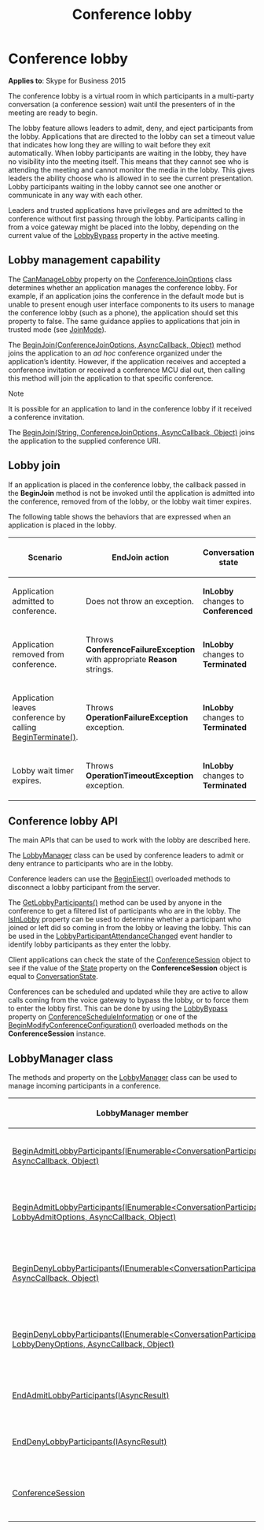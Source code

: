 ﻿---
title: Conference lobby
TOCTitle: Conference lobby
ms:assetid: a299808b-4228-4934-8fe7-7ec000382ee8
ms:mtpsurl: https://msdn.microsoft.com/en-us/library/Dn465989(v=office.16)
ms:contentKeyID: 65239940
ms.date: 07/27/2015
mtps_version: v=office.16
---

# Conference lobby

**Applies to**: Skype for Business 2015

The conference lobby is a virtual room in which participants in a multi-party conversation (a conference session) wait until the presenters of in the meeting are ready to begin.

The lobby feature allows leaders to admit, deny, and eject participants from the lobby. Applications that are directed to the lobby can set a timeout value that indicates how long they are willing to wait before they exit automatically. When lobby participants are waiting in the lobby, they have no visibility into the meeting itself. This means that they cannot see who is attending the meeting and cannot monitor the media in the lobby. This gives leaders the ability choose who is allowed in to see the current presentation. Lobby participants waiting in the lobby cannot see one another or communicate in any way with each other.

Leaders and trusted applications have privileges and are admitted to the conference without first passing through the lobby. Participants calling in from a voice gateway might be placed into the lobby, depending on the current value of the [LobbyBypass](https://msdn.microsoft.com/en-us/library/hh381638\(v=office.16\)) property in the active meeting.

## Lobby management capability

The [CanManageLobby](https://msdn.microsoft.com/en-us/library/hh381614\(v=office.16\)) property on the [ConferenceJoinOptions](https://msdn.microsoft.com/en-us/library/hh385064\(v=office.16\)) class determines whether an application manages the conference lobby. For example, if an application joins the conference in the default mode but is unable to present enough user interface components to its users to manage the conference lobby (such as a phone), the application should set this property to false. The same guidance applies to applications that join in trusted mode (see [JoinMode](https://msdn.microsoft.com/en-us/library/hh384536\(v=office.16\))).

The [BeginJoin(ConferenceJoinOptions, AsyncCallback, Object)](https://msdn.microsoft.com/en-us/library/hh348502\(v=office.16\)) method joins the application to an *ad hoc* conference organized under the application’s identity. However, if the application receives and accepted a conference invitation or received a conference MCU dial out, then calling this method will join the application to that specific conference.

> [!NOTE]
> It is possible for an application to land in the conference lobby if it received a conference invitation.

The [BeginJoin(String, ConferenceJoinOptions, AsyncCallback, Object)](https://msdn.microsoft.com/en-us/library/hh348983\(v=office.16\)) joins the application to the supplied conference URI.

## Lobby join

If an application is placed in the conference lobby, the callback passed in the **BeginJoin** method is not be invoked until the application is admitted into the conference, removed from of the lobby, or the lobby wait timer expires.

The following table shows the behaviors that are expressed when an application is placed in the lobby.

<table>
<colgroup>
<col style="width: 25%" />
<col style="width: 25%" />
<col style="width: 25%" />
<col style="width: 25%" />
</colgroup>
<thead>
<tr class="header">
<th><p>Scenario</p></th>
<th><p>EndJoin action</p></th>
<th><p>Conversation state</p></th>
<th><p>ConferenceSession state</p></th>
</tr>
</thead>
<tbody>
<tr class="odd">
<td><p>Application admitted to conference.</p></td>
<td><p>Does not throw an exception.</p></td>
<td><p><strong>InLobby</strong> changes to <strong>Conferenced</strong></p></td>
<td><p><strong>InLobby</strong> changes to <strong>Connected</strong></p></td>
</tr>
<tr class="even">
<td><p>Application removed from conference.</p></td>
<td><p>Throws <strong>ConferenceFailureException</strong> with appropriate <strong>Reason</strong> strings.</p></td>
<td><p><strong>InLobby</strong> changes to <strong>Terminated</strong></p></td>
<td><p><strong>InLobby</strong> changes to <strong>Idle</strong></p></td>
</tr>
<tr class="odd">
<td><p>Application leaves conference by calling <a href="https://msdn.microsoft.com/en-us/library/hh349607(v=office.16)">BeginTerminate()</a>.</p></td>
<td><p>Throws <strong>OperationFailureException</strong> exception.</p></td>
<td><p><strong>InLobby</strong> changes to <strong>Terminated</strong></p></td>
<td><p><strong>InLobby</strong> changes to <strong>Idle</strong></p></td>
</tr>
<tr class="even">
<td><p>Lobby wait timer expires.</p></td>
<td><p>Throws <strong>OperationTimeoutException</strong> exception.</p></td>
<td><p><strong>InLobby</strong> changes to <strong>Terminated</strong></p></td>
<td><p><strong>InLobby</strong> changes to <strong>Idle</strong></p></td>
</tr>
</tbody>
</table>


## Conference lobby API

The main APIs that can be used to work with the lobby are described here.

The [LobbyManager](https://msdn.microsoft.com/en-us/library/hh383596\(v=office.16\)) class can be used by conference leaders to admit or deny entrance to participants who are in the lobby.

Conference leaders can use the [BeginEject()](https://msdn.microsoft.com/en-us/library/hh384485\(v=office.16\)) overloaded methods to disconnect a lobby participant from the server.

The [GetLobbyParticipants()](https://msdn.microsoft.com/en-us/library/hh384852\(v=office.16\)) method can be used by anyone in the conference to get a filtered list of participants who are in the lobby. The [IsInLobby](https://msdn.microsoft.com/en-us/library/hh383635\(v=office.16\)) property can be used to determine whether a participant who joined or left did so coming in from the lobby or leaving the lobby. This can be used in the [LobbyParticipantAttendanceChanged](https://msdn.microsoft.com/en-us/library/hh349572\(v=office.16\)) event handler to identify lobby participants as they enter the lobby.

Client applications can check the state of the [ConferenceSession](https://msdn.microsoft.com/en-us/library/hh349315\(v=office.16\)) object to see if the value of the [State](https://msdn.microsoft.com/en-us/library/hh161754\(v=office.16\)) property on the **ConferenceSession** object is equal to [ConversationState](https://msdn.microsoft.com/en-us/library/hh381026\(v=office.16\)).

Conferences can be scheduled and updated while they are active to allow calls coming from the voice gateway to bypass the lobby, or to force them to enter the lobby first. This can be done by using the [LobbyBypass](https://msdn.microsoft.com/en-us/library/hh382782\(v=office.16\)) property on [ConferenceScheduleInformation](https://msdn.microsoft.com/en-us/library/hh381608\(v=office.16\)) or one of the [BeginModifyConferenceConfiguration()](https://msdn.microsoft.com/en-us/library/hh161773\(v=office.16\)) overloaded methods on the **ConferenceSession** instance.

## LobbyManager class

The methods and property on the [LobbyManager](https://msdn.microsoft.com/en-us/library/hh383596\(v=office.16\)) class can be used to manage incoming participants in a conference.

<table>
<colgroup>
<col style="width: 50%" />
<col style="width: 50%" />
</colgroup>
<thead>
<tr class="header">
<th><p>LobbyManager member</p></th>
<th><p>Description</p></th>
</tr>
</thead>
<tbody>
<tr class="odd">
<td><p><a href="https://msdn.microsoft.com/en-us/library/hh350073(v=office.16)">BeginAdmitLobbyParticipants(IEnumerable&lt;ConversationParticipant&gt;, AsyncCallback, Object)</a></p></td>
<td><p>Method. Admits lobby participants into the conference.</p>
<p>BeginAdmitLobbyParticipants(IEnumerable&lt;ConversationParticipant&gt;, AsyncCallback, object)</p></td>
</tr>
<tr class="even">
<td><p><a href="https://msdn.microsoft.com/en-us/library/hh349506(v=office.16)">BeginAdmitLobbyParticipants(IEnumerable&lt;ConversationParticipant&gt;, LobbyAdmitOptions, AsyncCallback, Object)</a></p></td>
<td><p>Method. Admits lobby participants into the conference.</p>
<p>BeginAdmitLobbyParticipants(IEnumerable&lt;ConversationParticipant&gt;, LobbyAdmitOptions, AsyncCallback, object)</p></td>
</tr>
<tr class="odd">
<td><p><a href="https://msdn.microsoft.com/en-us/library/hh382108(v=office.16)">BeginDenyLobbyParticipants(IEnumerable&lt;ConversationParticipant&gt;, AsyncCallback, Object)</a></p></td>
<td><p>Method. Denies lobby participants admission into the conference and removes them from the lobby.</p>
<p>BeginDenyLobbyParticipants(IEnumerable&lt;ConversationParticipant&gt;, AsyncCallback, object)</p></td>
</tr>
<tr class="even">
<td><p><a href="https://msdn.microsoft.com/en-us/library/hh349251(v=office.16)">BeginDenyLobbyParticipants(IEnumerable&lt;ConversationParticipant&gt;, LobbyDenyOptions, AsyncCallback, Object)</a></p></td>
<td><p>Method. Denies lobby participants admission into the conference and removes them from the lobby.</p>
<p>BeginDenyLobbyParticipants(IEnumerable&lt;ConversationParticipant&gt;, LobbyDenyOptions, AsyncCallback, object)</p></td>
</tr>
<tr class="odd">
<td><p><a href="https://msdn.microsoft.com/en-us/library/hh381873(v=office.16)">EndAdmitLobbyParticipants(IAsyncResult)</a></p></td>
<td><p>Method. Waits for the pending asynchronous operation to complete.</p>
<p>EndAdmitLobbyParticipants(IAsyncResult)</p></td>
</tr>
<tr class="even">
<td><p><a href="https://msdn.microsoft.com/en-us/library/hh349240(v=office.16)">EndDenyLobbyParticipants(IAsyncResult)</a></p></td>
<td><p>Method. Waits for the pending asynchronous operation to complete.</p>
<p>EndDenyLobbyParticipants(IAsyncResult)</p></td>
</tr>
<tr class="odd">
<td><p><a href="https://msdn.microsoft.com/en-us/library/hh366087(v=office.16)">ConferenceSession</a></p></td>
<td><p>Property. Gets the conference session object that is associated with this <strong>LobbyManager</strong> instance.</p>
<p>ConferenceSession ConferenceSession {get;}</p></td>
</tr>
</tbody>
</table>

